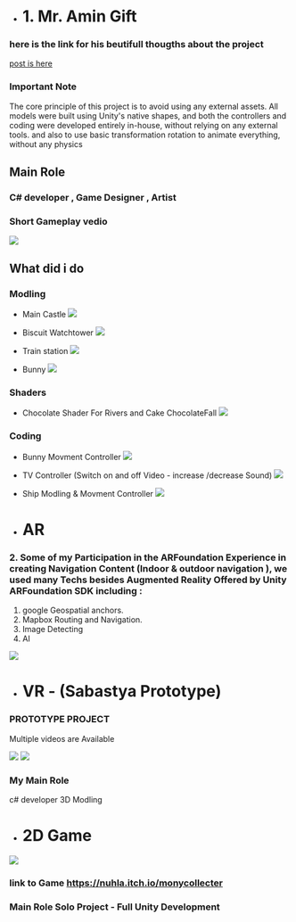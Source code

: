 - # 1. Mr. Amin Gift

### here is the link for his beutifull thougths about the project  

 [post is  here ](https://www.linkedin.com/posts/aminabuzahra_students-gift-activity-7285093388515774464-8y2-?utm_source=share&tm_medium=member_desktop)

### Important Note
The core principle of this project is to avoid using any external assets. All models were built using Unity's native shapes, and both the controllers and coding were developed entirely in-house, without relying on any external tools.
and also to use basic transformation rotation to animate everything, without any physics

## Main Role 
### C# developer , Game Designer , Artist 
### Short Gameplay vedio

[![](IMGS/1.jpg)](https://youtu.be/OoRil-WJMUE)

## What did i do

### Modling 

- Main Castle 
![](IMGS/Castle.JPG)


- Biscuit Watchtower
![](IMGS/3.JPG)


- Train station
![](IMGS/2.JPG)


- Bunny
![](IMGS/Bunny.JPG)


### Shaders
- Chocolate Shader For Rivers and Cake ChocolateFall
![](IMGS/Shader.JPG)


### Coding
- Bunny Movment Controller
![](IMGS/BunnyController.JPG)


- TV Controller (Switch on and off Video - increase /decrease Sound)
![](IMGS/TV.JPG)


- Ship Modling & Movment Controller 
![](IMGS/chip.JPG)


- # AR
### 2.  Some of my Participation in the ARFoundation Experience in creating Navigation Content (Indoor & outdoor navigation ), we used many Techs besides Augmented Reality  Offered by Unity ARFoundation SDK including :
1. google Geospatial anchors.
2. Mapbox Routing and Navigation.
3. Image Detecting 
4. AI

[![](IMGS/Ar.JPG)](https://youtube.com/shorts/WmIDuExrIZI?feature=share)


- # VR - (Sabastya Prototype)

 ### PROTOTYPE PROJECT  
 Multiple videos are Available


[![](IMGS/VR-1.JPG)](https://youtu.be/Fc2u36ow8xo)
[![](IMGS/VR-2.JPG)](https://youtu.be/L_DYARxAlKI)

 ### My Main Role 
 c# developer 3D Modling


 - # 2D Game 

 [![](IMGS/monyCollecter.JPG)](https://youtu.be/8BLL8cNaNyc)

 ### link to Game https://nuhla.itch.io/monycollecter

 ### Main Role Solo Project - Full Unity Development 
